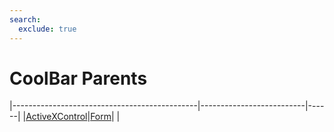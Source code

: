 ```yaml
---
search:
  exclude: true
---
```


<h1 class="heading"><span class="name">CoolBar Parents</span></h1>

|----------------------------------------------|--------------------------|------|
|[ActiveXControl](../objects/activexcontrol.md)|[Form](../objects/form.md)|&nbsp;|
